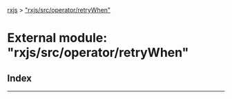 [rxjs](../README.md) > ["rxjs/src/operator/retryWhen"](../modules/_rxjs_src_operator_retrywhen_.md)

# External module: "rxjs/src/operator/retryWhen"

## Index

---

